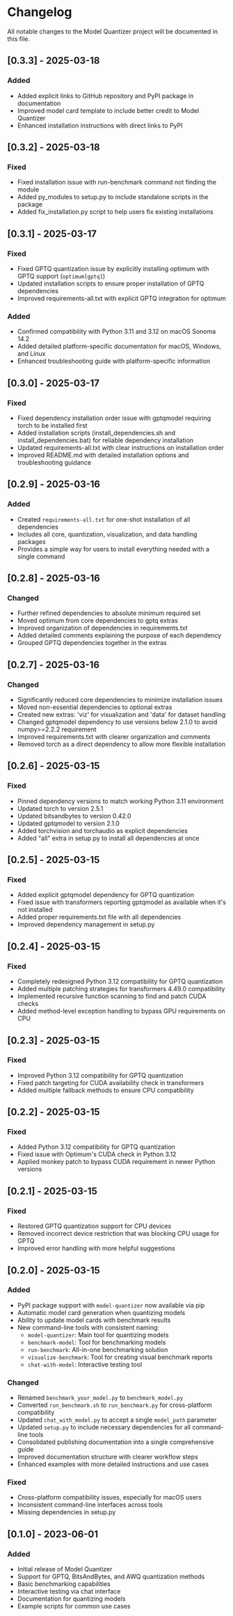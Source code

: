 # Changelog

All notable changes to the Model Quantizer project will be documented in this file.

## [0.3.3] - 2025-03-18

### Added
- Added explicit links to GitHub repository and PyPI package in documentation
- Improved model card template to include better credit to Model Quantizer
- Enhanced installation instructions with direct links to PyPI

## [0.3.2] - 2025-03-18

### Fixed
- Fixed installation issue with run-benchmark command not finding the module
- Added py_modules to setup.py to include standalone scripts in the package
- Added fix_installation.py script to help users fix existing installations

## [0.3.1] - 2025-03-17

### Fixed
- Fixed GPTQ quantization issue by explicitly installing optimum with GPTQ support (`optimum[gptq]`)
- Updated installation scripts to ensure proper installation of GPTQ dependencies
- Improved requirements-all.txt with explicit GPTQ integration for optimum

### Added
- Confirmed compatibility with Python 3.11 and 3.12 on macOS Sonoma 14.2
- Added detailed platform-specific documentation for macOS, Windows, and Linux
- Enhanced troubleshooting guide with platform-specific information

## [0.3.0] - 2025-03-17

### Fixed
- Fixed dependency installation order issue with gptqmodel requiring torch to be installed first
- Added installation scripts (install_dependencies.sh and install_dependencies.bat) for reliable dependency installation
- Updated requirements-all.txt with clear instructions on installation order
- Improved README.md with detailed installation options and troubleshooting guidance

## [0.2.9] - 2025-03-16

### Added
- Created `requirements-all.txt` for one-shot installation of all dependencies
- Includes all core, quantization, visualization, and data handling packages
- Provides a simple way for users to install everything needed with a single command

## [0.2.8] - 2025-03-16

### Changed
- Further refined dependencies to absolute minimum required set
- Moved optimum from core dependencies to gptq extras
- Improved organization of dependencies in requirements.txt
- Added detailed comments explaining the purpose of each dependency
- Grouped GPTQ dependencies together in the extras

## [0.2.7] - 2025-03-16

### Changed
- Significantly reduced core dependencies to minimize installation issues
- Moved non-essential dependencies to optional extras
- Created new extras: 'viz' for visualization and 'data' for dataset handling
- Changed gptqmodel dependency to use versions below 2.1.0 to avoid numpy>=2.2.2 requirement
- Improved requirements.txt with clearer organization and comments
- Removed torch as a direct dependency to allow more flexible installation

## [0.2.6] - 2025-03-15

### Fixed
- Pinned dependency versions to match working Python 3.11 environment
- Updated torch to version 2.5.1
- Updated bitsandbytes to version 0.42.0
- Updated gptqmodel to version 2.1.0
- Added torchvision and torchaudio as explicit dependencies
- Added "all" extra in setup.py to install all dependencies at once

## [0.2.5] - 2025-03-15

### Fixed
- Added explicit gptqmodel dependency for GPTQ quantization
- Fixed issue with transformers reporting gptqmodel as available when it's not installed
- Added proper requirements.txt file with all dependencies
- Improved dependency management in setup.py

## [0.2.4] - 2025-03-15

### Fixed
- Completely redesigned Python 3.12 compatibility for GPTQ quantization
- Added multiple patching strategies for transformers 4.49.0 compatibility
- Implemented recursive function scanning to find and patch CUDA checks
- Added method-level exception handling to bypass GPU requirements on CPU

## [0.2.3] - 2025-03-15

### Fixed
- Improved Python 3.12 compatibility for GPTQ quantization
- Fixed patch targeting for CUDA availability check in transformers
- Added multiple fallback methods to ensure CPU compatibility

## [0.2.2] - 2025-03-15

### Fixed
- Added Python 3.12 compatibility for GPTQ quantization
- Fixed issue with Optimum's CUDA check in Python 3.12
- Applied monkey patch to bypass CUDA requirement in newer Python versions

## [0.2.1] - 2025-03-15

### Fixed
- Restored GPTQ quantization support for CPU devices
- Removed incorrect device restriction that was blocking CPU usage for GPTQ
- Improved error handling with more helpful suggestions

## [0.2.0] - 2025-03-15

### Added
- PyPI package support with `model-quantizer` now available via pip
- Automatic model card generation when quantizing models
- Ability to update model cards with benchmark results
- New command-line tools with consistent naming:
  - `model-quantizer`: Main tool for quantizing models
  - `benchmark-model`: Tool for benchmarking models
  - `run-benchmark`: All-in-one benchmarking solution
  - `visualize-benchmark`: Tool for creating visual benchmark reports
  - `chat-with-model`: Interactive testing tool

### Changed
- Renamed `benchmark_your_model.py` to `benchmark_model.py`
- Converted `run_benchmark.sh` to `run_benchmark.py` for cross-platform compatibility
- Updated `chat_with_model.py` to accept a single `model_path` parameter
- Updated `setup.py` to include necessary dependencies for all command-line tools
- Consolidated publishing documentation into a single comprehensive guide
- Improved documentation structure with clearer workflow steps
- Enhanced examples with more detailed instructions and use cases

### Fixed
- Cross-platform compatibility issues, especially for macOS users
- Inconsistent command-line interfaces across tools
- Missing dependencies in setup.py

## [0.1.0] - 2023-06-01

### Added
- Initial release of Model Quantizer
- Support for GPTQ, BitsAndBytes, and AWQ quantization methods
- Basic benchmarking capabilities
- Interactive testing via chat interface
- Documentation for quantizing models
- Example scripts for common use cases 
